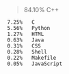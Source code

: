 >   
>   84.10%  C++
> 
    7.25%   C
    5.56%   Python
    1.27%   HTML
    0.63%   Java
    0.31%   CSS
    0.28%   Shell
    0.22%   Makefile
    0.05%   JavaScript

